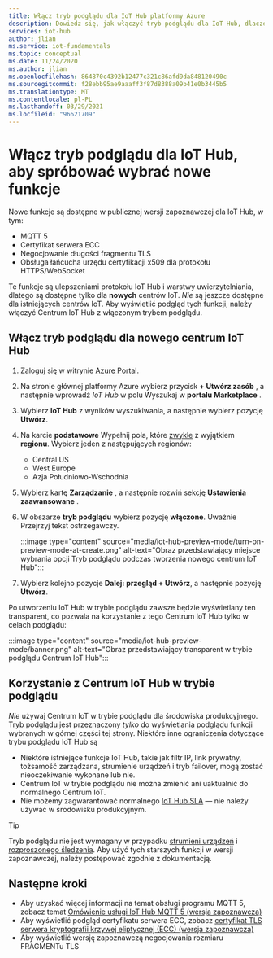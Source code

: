 ```yaml
---
title: Włącz tryb podglądu dla IoT Hub platformy Azure
description: Dowiedz się, jak włączyć tryb podglądu dla IoT Hub, dlaczego chcesz, a niektóre ostrzeżenia
services: iot-hub
author: jlian
ms.service: iot-fundamentals
ms.topic: conceptual
ms.date: 11/24/2020
ms.author: jlian
ms.openlocfilehash: 864870c4392b12477c321c86afd9da848120490c
ms.sourcegitcommit: f28ebb95ae9aaaff3f87d8388a09b41e0b3445b5
ms.translationtype: MT
ms.contentlocale: pl-PL
ms.lasthandoff: 03/29/2021
ms.locfileid: "96621709"
---
```

# <a name="turn-on-preview-mode-for-iot-hub-to-try-select-new-features"></a>Włącz tryb podglądu dla IoT Hub, aby spróbować wybrać nowe funkcje

<!-- 
- We are working hard to bring you new features
- Some of these features require a brand new iot hub with preview mode on
- some features may not work at all or have unexpected behavior
- "Normal preview features" do NOT require preview mode 
- Support opt-in at creation time only
- Customer cannot opt back out post creation
- If customer wants to evaluate, they must use new hub dedicated for the preview
- Banners, documentations and all materials indicate preview quality: no GA guarantee at all
-->

Nowe funkcje są dostępne w publicznej wersji zapoznawczej dla IoT Hub, w tym:

- MQTT 5
- Certyfikat serwera ECC
- Negocjowanie długości fragmentu TLS
- Obsługa łańcucha urzędu certyfikacji x509 dla protokołu HTTPS/WebSocket

Te funkcje są ulepszeniami protokołu IoT Hub i warstwy uwierzytelniania, dlatego są dostępne tylko dla **nowych** centrów IoT. *Nie* są jeszcze dostępne dla istniejących centrów IoT. Aby wyświetlić podgląd tych funkcji, należy włączyć Centrum IoT Hub z włączonym trybem podglądu.

## <a name="turn-on-preview-mode-for-a-new-iot-hub"></a>Włącz tryb podglądu dla nowego centrum IoT Hub

1. Zaloguj się w witrynie [Azure Portal](https://portal.azure.com).

1. Na stronie głównej platformy Azure wybierz przycisk **+ Utwórz zasób** , a następnie wprowadź *IoT Hub* w polu Wyszukaj w **portalu Marketplace** .

1. Wybierz **IoT Hub** z wyników wyszukiwania, a następnie wybierz pozycję **Utwórz**.

1. Na karcie **podstawowe** Wypełnij pola, które [zwykle](iot-hub-create-through-portal.md) z wyjątkiem **regionu**. Wybierz jeden z następujących regionów:
    
    - Central US
    - West Europe
    - Azja Południowo-Wschodnia

1. Wybierz kartę **Zarządzanie** , a następnie rozwiń sekcję **Ustawienia zaawansowane** .

1. W obszarze **tryb podglądu** wybierz pozycję **włączone**. Uważnie Przejrzyj tekst ostrzegawczy.

    :::image type="content" source="media/iot-hub-preview-mode/turn-on-preview-mode-at-create.png" alt-text="Obraz przedstawiający miejsce wybrania opcji Tryb podglądu podczas tworzenia nowego centrum IoT Hub":::

1. Wybierz kolejno pozycje **Dalej: przegląd + Utwórz**, a następnie pozycję **Utwórz**.

Po utworzeniu IoT Hub w trybie podglądu zawsze będzie wyświetlany ten transparent, co pozwala na korzystanie z tego Centrum IoT Hub tylko w celach podglądu: 

:::image type="content" source="media/iot-hub-preview-mode/banner.png" alt-text="Obraz przedstawiający transparent w trybie podglądu Centrum IoT Hub":::

## <a name="using-an-iot-hub-in-preview-mode"></a>Korzystanie z Centrum IoT Hub w trybie podglądu

*Nie* używaj Centrum IoT w trybie podglądu dla środowiska produkcyjnego. Tryb podglądu jest przeznaczony *tylko* do wyświetlania podglądu funkcji wybranych w górnej części tej strony. Niektóre inne ograniczenia dotyczące trybu podglądu IoT Hub są

- Niektóre istniejące funkcje IoT Hub, takie jak filtr IP, link prywatny, tożsamość zarządzana, strumienie urządzeń i tryb failover, mogą zostać nieoczekiwanie wykonane lub nie.
- Centrum IoT w trybie podglądu nie można zmienić ani uaktualnić do normalnego Centrum IoT.
- Nie możemy zagwarantować normalnego [IoT Hub SLA](https://azure.microsoft.com/support/legal/sla/iot-hub/v1_2/) — nie należy używać w środowisku produkcyjnym.

> [!TIP]
> Tryb podglądu nie jest wymagany w przypadku [strumieni urządzeń](iot-hub-device-streams-overview.md) i [rozproszonego śledzenia](iot-hub-distributed-tracing.md). Aby użyć tych starszych funkcji w wersji zapoznawczej, należy postępować zgodnie z dokumentacją. 

## <a name="next-steps"></a>Następne kroki

- Aby uzyskać więcej informacji na temat obsługi programu MQTT 5, zobacz temat [Omówienie usługi IoT Hub MQTT 5 (wersja zapoznawcza)](iot-hub-mqtt-5.md)
- Aby wyświetlić podgląd certyfikatu serwera ECC, zobacz [certyfikat TLS serwera kryptografii krzywej eliptycznej (ECC) (wersja zapoznawcza)](iot-hub-tls-support.md#elliptic-curve-cryptography-ecc-server-tls-certificate-preview)
- Aby wyświetlić wersję zapoznawczą negocjowania [](iot-hub-tls-support.md#tls-maximum-fragment-length-negotiation-preview) rozmiaru FRAGMENTu TLS